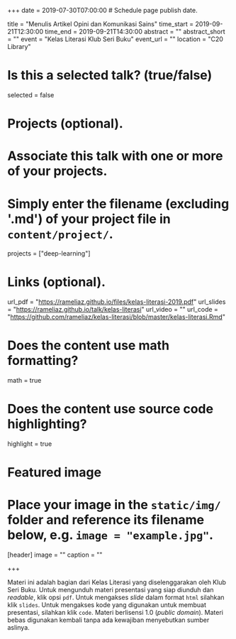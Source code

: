 +++
date = 2019-07-30T07:00:00  # Schedule page publish date.

title = "Menulis Artikel Opini dan Komunikasi Sains"
time_start = 2019-09-21T12:30:00
time_end = 2019-09-21T14:30:00
abstract = ""
abstract_short = ""
event = "Kelas Literasi Klub Seri Buku"
event_url = ""
location = "C20 Library"

# Is this a selected talk? (true/false)
selected = false

# Projects (optional).
#   Associate this talk with one or more of your projects.
#   Simply enter the filename (excluding '.md') of your project file in `content/project/`.
projects = ["deep-learning"]

# Links (optional).
url_pdf = "https://rameliaz.github.io/files/kelas-literasi-2019.pdf"
url_slides = "https://rameliaz.github.io/talk/kelas-literasi"
url_video = ""
url_code = "https://github.com/rameliaz/kelas-literasi/blob/master/kelas-literasi.Rmd"

# Does the content use math formatting?
math = true

# Does the content use source code highlighting?
highlight = true

# Featured image
# Place your image in the `static/img/` folder and reference its filename below, e.g. `image = "example.jpg"`.
[header]
image = ""
caption = ""

+++

Materi ini adalah bagian dari Kelas Literasi yang diselenggarakan oleh Klub Seri Buku. Untuk mengunduh materi presentasi yang siap diunduh dan *readable*, klik opsi `pdf`. Untuk mengakses *slide* dalam format `html` silahkan klik `slides`. Untuk mengakses kode yang digunakan untuk membuat presentasi, silahkan klik `code`.  Materi berlisensi <i class="fab fa-creative-commons"></i> 1.0 (*public domain*). Materi bebas digunakan kembali tanpa ada kewajiban menyebutkan sumber aslinya.
